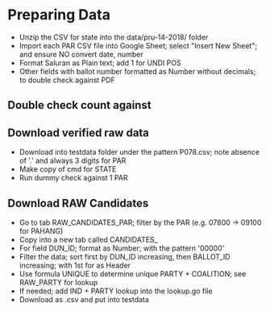 # Preparing Data

- Unzip the CSV for state into the data/pru-14-2018/<STATE> folder
- Import each PAR CSV file into Google Sheet; select "Insert New Sheet"; and ensure NO convert date, number
- Format Saluran as Plain text; add 1 for UNDI POS
- Other fields with ballot number formatted as Number without decimals; to double check against PDF

## Double check count against

## Download verified raw data

- Download into testdata folder under the pattern P078.csv; note absence of '.' and always 3 digits for PAR
- Make copy of cmd for STATE
- Run dummy check against 1 PAR

## Download RAW Candidates

- Go to tab RAW_CANDIDATES_PAR; filter by the PAR (e.g. 07800 -> 09100 for PAHANG)
- Copy into a new tab called CANDIDATES_<STATE>
- For field DUN_ID; format as Number; with the pattern '00000'
- Filter the data; sort first by DUN_ID increasing, then BALLOT_ID increasing; with 1st for as Header
- Use formula UNIQUE to determine unique PARTY + COALITION; see RAW_PARTY for lookup
- If needed; add IND + PARTY lookup into the lookup.go file
- Download as <STATE>.csv and put into testdata